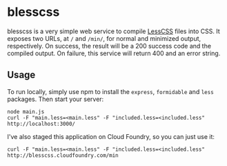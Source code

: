 # blesscss

blesscss is a very simple web service to compile [LessCSS](http://lesscss.org)
files into CSS. It exposes two URLs, at `/` and `/min/`, for normal and
minimized output, respectively. On success, the result will be a 200 success
code and the compiled output. On failure, this service will return 400 and an
error string.

## Usage

To run locally, simply use npm to install the `express`, `formidable` and
`less` packages. Then start your server:

    node main.js
    curl -F "main.less=<main.less" -F "included.less=<included.less" http://localhost:3000/

I've also staged this application on Cloud Foundry, so you can just use it:

    curl -F "main.less=<main.less" -F "included.less=<included.less" http://blesscss.cloudfoundry.com/min
